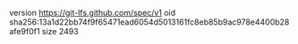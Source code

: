 version https://git-lfs.github.com/spec/v1
oid sha256:13a1d22bb74f9f65471ead6054d5013161fc8eb85b9ac978e4400b28afe9f0f1
size 2493
